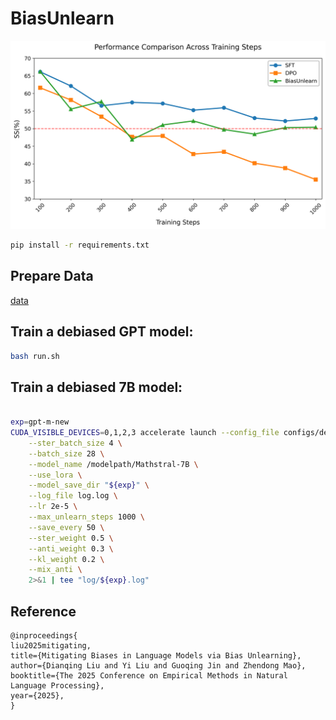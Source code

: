 # BiasUnlearn

![alt](performance_comparison_final.png)

```bash
pip install -r requirements.txt
```

## Prepare Data
[data](https://github.com/McGill-NLP/bias-bench/tree/main/data/stereoset)


## Train a debiased GPT model:

```bash
bash run.sh
```

## Train a debiased 7B model:
```bash

exp=gpt-m-new
CUDA_VISIBLE_DEVICES=0,1,2,3 accelerate launch --config_file configs/default_config.yaml train_7B.py \
    --ster_batch_size 4 \
    --batch_size 28 \
    --model_name /modelpath/Mathstral-7B \
    --use_lora \
    --model_save_dir "${exp}" \
    --log_file log.log \
    --lr 2e-5 \
    --max_unlearn_steps 1000 \
    --save_every 50 \
    --ster_weight 0.5 \
    --anti_weight 0.3 \
    --kl_weight 0.2 \
    --mix_anti \
    2>&1 | tee "log/${exp}.log"

```

## Reference

```
@inproceedings{
liu2025mitigating,
title={Mitigating Biases in Language Models via Bias Unlearning},
author={Dianqing Liu and Yi Liu and Guoqing Jin and Zhendong Mao},
booktitle={The 2025 Conference on Empirical Methods in Natural Language Processing},
year={2025},
}
```
